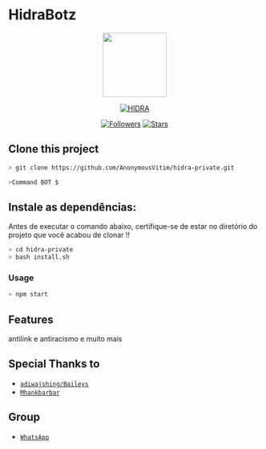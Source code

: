 # HidraBotz

<p align="center">
<img src="" width="128" height="128"/>
</p>
<p align="center">
<a href="#"><img title="HIDRA" src="https://img.shields.io/badge/HIDRA-green?colorA=%23ff0000&colorB=%23017e40&style=for-the-badge"></a>
</p>
<p align="center">

</p>
<p align="center">
<a href="https://github.com/LaShreka/followers"><img title="Followers" src="https://img.shields.io/github/followers/LaShreka?color=blue&style=flat-square"></a>
<a href="https://github.com/LaShreka/stargazers/"><img title="Stars" src="https://img.shields.io/github/stars/LaShreka?color=red&style=flat-square"></a>
</p>

## Clone this project

```bash
> git clone https://github.com/AnonymousVitim/hidra-private.git
```

```bash
>Command BOT $
```

## Instale as dependências:
Antes de executar o comando abaixo, certifique-se de estar no diretório do projeto que
você acabou de clonar !!

```bash
> cd hidra-private
> bash install.sh
```

### Usage
```bash
> npm start
```

## Features

antilink e antiracismo
e muito mais

## Special Thanks to
* [`adiwajshing/Baileys`](https://github.com/adiwajshing/Baileys)
* [`Mhankbarbar`](https://github.com/MhankBarBar)


## Group
* [`WhatsApp`](https://api.whatsapp.com/send?phone=556796005372&text=Oi%20hidra%2Cslv%20ai%2Cmeu%20nome%2Fnick%20%C3%A9)

